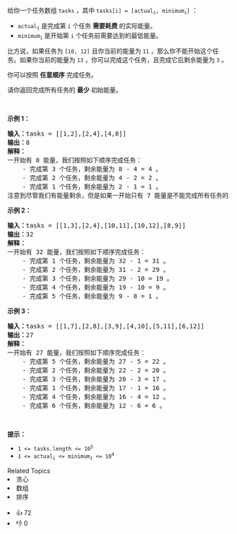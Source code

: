 <p>给你一个任务数组&nbsp;<code>tasks</code> ，其中&nbsp;<code>tasks[i] = [actual<sub>i</sub>, minimum<sub>i</sub>]</code>&nbsp;：</p>

<ul> 
 <li><code>actual<sub>i</sub></code>&nbsp;是完成第 <code>i</code>&nbsp;个任务 <strong>需要耗费</strong>&nbsp;的实际能量。</li> 
 <li><code>minimum<sub>i</sub></code>&nbsp;是开始第 <code>i</code>&nbsp;个任务前需要达到的最低能量。</li> 
</ul>

<p>比方说，如果任务为&nbsp;<code>[10, 12]</code>&nbsp;且你当前的能量为&nbsp;<code>11</code>&nbsp;，那么你不能开始这个任务。如果你当前的能量为&nbsp;<code>13</code>&nbsp;，你可以完成这个任务，且完成它后剩余能量为 <code>3</code>&nbsp;。</p>

<p>你可以按照 <strong>任意顺序</strong>&nbsp;完成任务。</p>

<p>请你返回完成所有任务的 <strong>最少</strong>&nbsp;初始能量。</p>

<p>&nbsp;</p>

<p><strong>示例 1：</strong></p>

<pre><b>输入：</b>tasks = [[1,2],[2,4],[4,8]]
<b>输出：</b>8
<strong>解释：</strong>
一开始有 8 能量，我们按照如下顺序完成任务：
    - 完成第 3 个任务，剩余能量为 8 - 4 = 4 。
    - 完成第 2 个任务，剩余能量为 4 - 2 = 2 。
    - 完成第 1 个任务，剩余能量为 2 - 1 = 1 。
注意到尽管我们有能量剩余，但是如果一开始只有 7 能量是不能完成所有任务的，因为我们无法开始第 3 个任务。</pre>

<p><strong>示例 2：</strong></p>

<pre><b>输入：</b>tasks = [[1,3],[2,4],[10,11],[10,12],[8,9]]
<b>输出：</b>32
<strong>解释：</strong>
一开始有 32 能量，我们按照如下顺序完成任务：
    - 完成第 1 个任务，剩余能量为 32 - 1 = 31 。
    - 完成第 2 个任务，剩余能量为 31 - 2 = 29 。
    - 完成第 3 个任务，剩余能量为 29 - 10 = 19 。
    - 完成第 4 个任务，剩余能量为 19 - 10 = 9 。
    - 完成第 5 个任务，剩余能量为 9 - 8 = 1 。</pre>

<p><strong>示例 3：</strong></p>

<pre><b>输入：</b>tasks = [[1,7],[2,8],[3,9],[4,10],[5,11],[6,12]]
<b>输出：</b>27
<strong>解释：</strong>
一开始有 27 能量，我们按照如下顺序完成任务：
    - 完成第 5 个任务，剩余能量为 27 - 5 = 22 。
    - 完成第 2 个任务，剩余能量为 22 - 2 = 20 。
    - 完成第 3 个任务，剩余能量为 20 - 3 = 17 。
    - 完成第 1 个任务，剩余能量为 17 - 1 = 16 。
    - 完成第 4 个任务，剩余能量为 16 - 4 = 12 。
    - 完成第 6 个任务，剩余能量为 12 - 6 = 6 。
</pre>

<p>&nbsp;</p>

<p><strong>提示：</strong></p>

<ul> 
 <li><code>1 &lt;= tasks.length &lt;= 10<sup>5</sup></code></li> 
 <li><code>1 &lt;= actual<sub>​i</sub>&nbsp;&lt;= minimum<sub>i</sub>&nbsp;&lt;= 10<sup>4</sup></code></li> 
</ul>

<div><div>Related Topics</div><div><li>贪心</li><li>数组</li><li>排序</li></div></div><br><div><li>👍 72</li><li>👎 0</li></div>